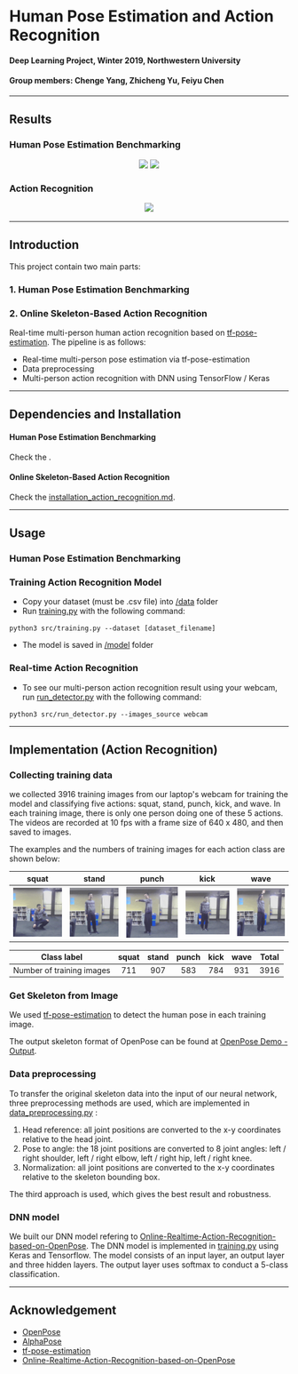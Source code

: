 # Human Pose Estimation and Action Recognition
#### Deep Learning Project, Winter 2019, Northwestern University
#### Group members: Chenge Yang, Zhicheng Yu, Feiyu Chen
-----------------------------------------------------------------------------------------
## Results
### Human Pose Estimation Benchmarking
<p align = "center">
  <img src = "images/alphapose_multi.gif" height = "240px">
  <img src = "images/openpose_multi.gif" height = "240px">
</p>

### Action Recognition
<p align = "center">
  <img src = "images/action_recognition.gif" height = "480px">
</p>

-----------------------------------------------------------------------------------------
## Introduction
This project contain two main parts:
### 1. Human Pose Estimation Benchmarking


### 2. Online Skeleton-Based Action Recognition
Real-time multi-person human action recognition based on [tf-pose-estimation](https://github.com/ildoonet/tf-pose-estimation). The pipeline is as follows:
* Real-time multi-person pose estimation via tf-pose-estimation
* Data preprocessing
* Multi-person action recognition with DNN using TensorFlow / Keras

-----------------------------------------------------------------------------------------
## Dependencies and Installation
#### Human Pose Estimation Benchmarking
Check the []().

#### Online Skeleton-Based Action Recognition
Check the [installation_action_recognition.md](doc/installation_action_recognition.md).

-----------------------------------------------------------------------------------------
## Usage
### Human Pose Estimation Benchmarking

### Training Action Recognition Model
* Copy your dataset (must be .csv file) into [/data](data/) folder
* Run [training.py](src/training.py) with the following command:
```
python3 src/training.py --dataset [dataset_filename]
```
* The model is saved in [/model](model/) folder

### Real-time Action Recognition
* To see our multi-person action recognition result using your webcam, run [run_detector.py](src/run_detector.py) with the following command:
```
python3 src/run_detector.py --images_source webcam
```

-----------------------------------------------------------------------------------------
## Implementation (Action Recognition)
### Collecting training data
we collected 3916 training images from our laptop's webcam for training the model and classifying five actions: squat, stand, punch, kick, and wave. In each training image, there is only one person doing one of these 5 actions. The videos are recorded at 10 fps with a frame size of 640 x 480, and then saved to images.

The examples and the numbers of training images for each action class are shown below:  

|squat |stand |punch |kick |wave |
|:---:|:---:|:---:|:---:|:---:|
|![](./images/squat.gif)|  ![](./images/stand.gif)|  ![](./images/punch.gif)|  ![](./images/kick.gif)|  ![](./images/wave.gif)|

|Class label| squat |stand |punch |kick |wave | Total |
|:---:|:---:|:---:|:---:|:---:|:---:|:---:|
|Number of training images|  711|  907|  583|  784|  931| 3916|

### Get Skeleton from Image
We used [tf-pose-estimation](https://github.com/ildoonet/tf-pose-estimation) to detect the human pose in each training image.

The output skeleton format of OpenPose can be found at [OpenPose Demo - Output](https://github.com/CMU-Perceptual-Computing-Lab/openpose/blob/master/doc/output.md).

### Data preprocessing
To transfer the original skeleton data into the input of our neural network, three preprocessing methods are used, which are implemented in [data_preprocessing.py](src/mylib/data_preprocessing.py) :
1. Head reference: all joint positions are converted to the x-y coordinates relative to the head joint.
2. Pose to angle: the 18 joint positions are converted to 8 joint angles: left / right shoulder, left / right elbow, left / right hip, left / right knee.
3. Normalization: all joint positions are converted to the x-y coordinates relative to the skeleton bounding box.

The third approach is used, which gives the best result and robustness.

### DNN model
We built our DNN model refering to [Online-Realtime-Action-Recognition-based-on-OpenPose](https://github.com/LZQthePlane/Online-Realtime-Action-Recognition-based-on-OpenPose). The DNN model is implemented in [training.py](src/training.py) using Keras and Tensorflow. The model consists of an input layer, an output layer and three hidden layers. The output layer uses softmax to conduct a 5-class classification.

-----------------------------------------------------------------------------------------
## Acknowledgement
* [OpenPose](https://github.com/CMU-Perceptual-Computing-Lab/openpose)
* [AlphaPose](https://github.com/MVIG-SJTU/AlphaPose)
* [tf-pose-estimation](https://github.com/ildoonet/tf-pose-estimation)
* [Online-Realtime-Action-Recognition-based-on-OpenPose](https://github.com/LZQthePlane/Online-Realtime-Action-Recognition-based-on-OpenPose)
